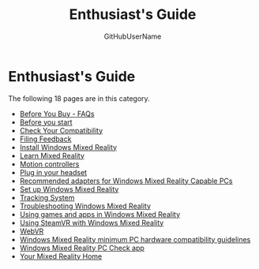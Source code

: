 ﻿---
title: Enthusiast's Guide
description: 
author: GitHubUserName
ms.author: MicrosoftAlias
ms.date: 10/17/2017
ms.topic: article
keywords: 
---



# Enthusiast's Guide

The following 18 pages are in this category.
* [Before You Buy - FAQs](../Before_You_Buy_-_FAQs.md)
* [Before you start](../Before_you_start.md)
* [Check Your Compatibility](../Check_Your_Compatibility.md)
* [Filing Feedback](../Filing_Feedback.md)
* [Install Windows Mixed Reality](../Install_Windows_Mixed_Reality.md)
* [Learn Mixed Reality](../Learn_Mixed_Reality.md)
* [Motion controllers](../Motion_controllers.md)
* [Plug in your headset](../Plug_in_your_headset.md)
* [Recommended adapters for Windows Mixed Reality Capable PCs](../Recommended_adapters_for_Windows_Mixed_Reality_Capable_PCs.md)
* [Set up Windows Mixed Reality](../Set_up_Windows_Mixed_Reality.md)
* [Tracking System](../Tracking_System.md)
* [Troubleshooting Windows Mixed Reality](../Troubleshooting_Windows_Mixed_Reality.md)
* [Using games and apps in Windows Mixed Reality](../Using_games_and_apps_in_Windows_Mixed_Reality.md)
* [Using SteamVR with Windows Mixed Reality](../Using_SteamVR_with_Windows_Mixed_Reality.md)
* [WebVR](../WebVR.md)
* [Windows Mixed Reality minimum PC hardware compatibility guidelines](../Windows_Mixed_Reality_minimum_PC_hardware_compatibility_guidelines.md)
* [Windows Mixed Reality PC Check app](../Windows_Mixed_Reality_PC_Check_app.md)
* [Your Mixed Reality Home](../Your_Mixed_Reality_Home.md)